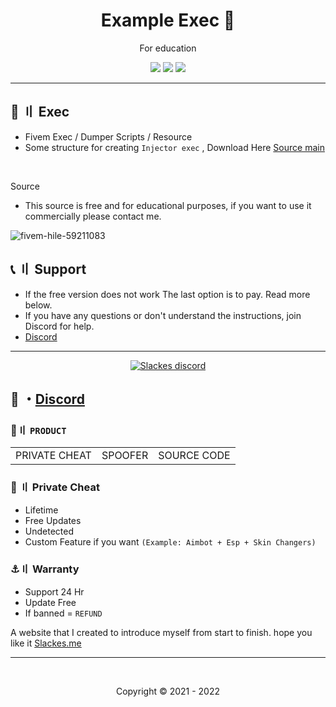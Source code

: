 <h1 align="center">
  Example Exec 💉
</h1>

<p align="center">
  For education
</p>




<p align="center">
  <img src="https://img.shields.io/github/languages/top/Slackes/Example-Exec?style=flat-square"/>
  <img src="https://img.shields.io/github/last-commit/Slackes/Example-Exec?style=flat-square"/>
  <img src="https://img.shields.io/github/stars/Slackes/Example-Exec?color=5ac18e&label=Stars&style=flat-square"/>

</p>
    
 ---
 
 
## <a id="content"></a>🚨 〢 Exec


- Fivem Exec / Dumper Scripts / Resource
- Some structure for creating `Injector exec` , Download Here [Source main](https://github.com/nefarius/Injector/releases/tag/v1.1.12)

<br>

 Source

- This source is free and for educational purposes, if you want to use it commercially please contact me.
  
  
![fivem-hile-59211083](https://user-images.githubusercontent.com/94861415/207850617-a137b430-0ce5-427b-8ade-e287372db3e3.png)

## <a id="setup2"></a> 📞 〢 Support
- If the free version does not work The last option is to pay. Read more below.
- If you have any questions or don't understand the instructions, join Discord for help.
- [Discord](https://discord.gg/MBTkVcJefp)

  
--- 

  <p align="center">
    <a href="https://discord.gg/MBTkVcJefp">
        <img title="Slackes server discord" alt="Slackes discord" src="https://discordapp.com/api/guilds/880135738077896764/widget.png?style=banner2"/>
    </a>
</p> 
 
## 💬 ・[Discord](https://discord.gg/MBTkVcJefp) 

 ### 🛒〢 `PRODUCT`
 
<table>
<tr>
	<td> PRIVATE CHEAT
	<td> SPOOFER
	<td> SOURCE CODE
</table>

  
### 🥊 〢 Private Cheat

- Lifetime 
- Free Updates 
- Undetected
- Custom Feature if you want `(Example: Aimbot + Esp + Skin Changers)`

### ⚓〢 Warranty

- Support 24 Hr
- Update Free
- If banned = `REFUND`

A website that I created to introduce myself from start to finish. hope you like it [Slackes.me](http://slackes.me/)

---


  <br>

<p align="center">
  Copyright © 2021 - 2022
<br>

